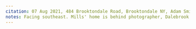 ```yaml
---
citation: 07 Aug 2021, 484 Brooktondale Road, Brooktondale NY, Adam Smith
notes: Facing southeast. Mills' home is behind photographer, Dalebrook to the left. In Gertrude Conant's recollections of Mills' store, she mentions the  stairs leading to the second floor on the western side.
---
```

